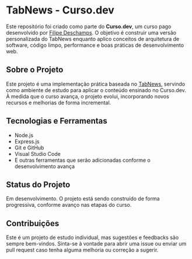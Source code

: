 # TabNews - Curso.dev

Este repositório foi criado como parte do **Curso.dev**, um curso pago desenvolvido por [Filipe Deschamps](https://github.com/filipedeschamps). O objetivo é construir uma versão personalizada do TabNews enquanto aplico conceitos de arquitetura de software, código limpo, performance e boas práticas de desenvolvimento web.

## Sobre o Projeto

Este projeto é uma implementação prática baseada no [TabNews](https://www.tabnews.com.br/), servindo como ambiente de estudo para aplicar o conteúdo ensinado no Curso.dev. À medida que o curso avança, o projeto evolui, incorporando novos recursos e melhorias de forma incremental.


## Tecnologias e Ferramentas

- Node.js
- Express.js
- Git e GitHub
- Visual Studio Code
- E outras ferramentas que serão adicionadas conforme o desenvolvimento avança


## Status do Projeto

Em desenvolvimento. O projeto está sendo construído de forma progressiva, conforme avanço nas etapas do curso.

## Contribuições

Este é um projeto de estudo individual, mas sugestões e feedbacks são sempre bem-vindos. Sinta-se à vontade para abrir uma issue ou enviar um pull request caso tenha alguma melhoria ou correção a sugerir.
